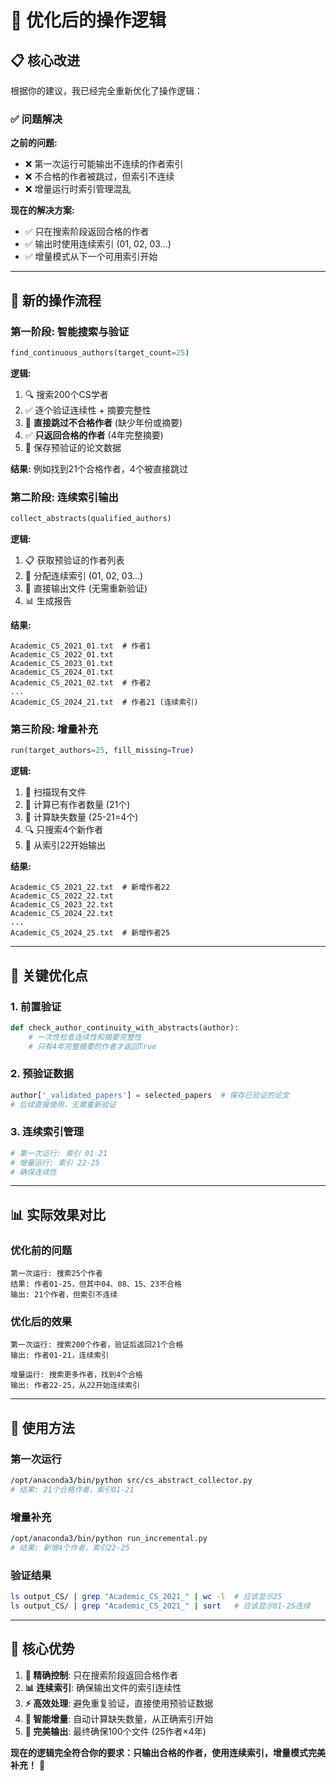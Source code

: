 # 🎯 优化后的操作逻辑

## 📋 核心改进

根据你的建议，我已经完全重新优化了操作逻辑：

### ✅ **问题解决**

**之前的问题:**
- ❌ 第一次运行可能输出不连续的作者索引
- ❌ 不合格的作者被跳过，但索引不连续
- ❌ 增量运行时索引管理混乱

**现在的解决方案:**
- ✅ 只在搜索阶段返回合格的作者
- ✅ 输出时使用连续索引 (01, 02, 03...)
- ✅ 增量模式从下一个可用索引开始

---

## 🔄 **新的操作流程**

### **第一阶段: 智能搜索与验证**
```python
find_continuous_authors(target_count=25)
```

**逻辑:**
1. 🔍 搜索200个CS学者
2. ✅ 逐个验证连续性 + 摘要完整性
3. 🚫 **直接跳过不合格作者** (缺少年份或摘要)
4. ✅ **只返回合格的作者** (4年完整摘要)
5. 💾 保存预验证的论文数据

**结果:** 例如找到21个合格作者，4个被直接跳过

### **第二阶段: 连续索引输出**
```python
collect_abstracts(qualified_authors)
```

**逻辑:**
1. 📋 获取预验证的作者列表
2. 🔢 分配连续索引 (01, 02, 03...)
3. 💾 直接输出文件 (无需重新验证)
4. 📊 生成报告

**结果:** 
```
Academic_CS_2021_01.txt  # 作者1
Academic_CS_2022_01.txt
Academic_CS_2023_01.txt
Academic_CS_2024_01.txt
Academic_CS_2021_02.txt  # 作者2
...
Academic_CS_2024_21.txt  # 作者21 (连续索引)
```

### **第三阶段: 增量补充**
```python
run(target_authors=25, fill_missing=True)
```

**逻辑:**
1. 📁 扫描现有文件
2. 🔢 计算已有作者数量 (21个)
3. 🎯 计算缺失数量 (25-21=4个)
4. 🔍 只搜索4个新作者
5. 📝 从索引22开始输出

**结果:**
```
Academic_CS_2021_22.txt  # 新增作者22
Academic_CS_2022_22.txt
Academic_CS_2023_22.txt
Academic_CS_2024_22.txt
...
Academic_CS_2024_25.txt  # 新增作者25
```

---

## 🎯 **关键优化点**

### 1. **前置验证**
```python
def check_author_continuity_with_abstracts(author):
    # 一次性检查连续性和摘要完整性
    # 只有4年完整摘要的作者才返回True
```

### 2. **预验证数据**
```python
author['_validated_papers'] = selected_papers  # 保存已验证的论文
# 后续直接使用，无需重新验证
```

### 3. **连续索引管理**
```python
# 第一次运行: 索引 01-21
# 增量运行: 索引 22-25
# 确保连续性
```

---

## 📊 **实际效果对比**

### **优化前的问题**
```
第一次运行: 搜索25个作者
结果: 作者01-25，但其中04、08、15、23不合格
输出: 21个作者，但索引不连续
```

### **优化后的效果**
```
第一次运行: 搜索200个作者，验证后返回21个合格
输出: 作者01-21，连续索引

增量运行: 搜索更多作者，找到4个合格
输出: 作者22-25，从22开始连续索引
```

---

## 🚀 **使用方法**

### **第一次运行**
```bash
/opt/anaconda3/bin/python src/cs_abstract_collector.py
# 结果: 21个合格作者，索引01-21
```

### **增量补充**
```bash
/opt/anaconda3/bin/python run_incremental.py
# 结果: 新增4个作者，索引22-25
```

### **验证结果**
```bash
ls output_CS/ | grep "Academic_CS_2021_" | wc -l  # 应该显示25
ls output_CS/ | grep "Academic_CS_2021_" | sort   # 应该显示01-25连续
```

---

## 🎉 **核心优势**

1. **🎯 精确控制**: 只在搜索阶段返回合格作者
2. **📊 连续索引**: 确保输出文件的索引连续性
3. **⚡ 高效处理**: 避免重复验证，直接使用预验证数据
4. **🔄 智能增量**: 自动计算缺失数量，从正确索引开始
5. **📁 完美输出**: 最终确保100个文件 (25作者×4年)

**现在的逻辑完全符合你的要求：只输出合格的作者，使用连续索引，增量模式完美补充！** 🚀
